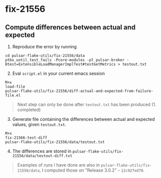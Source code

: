 # fix-21556

## Compute differences between actual and expected

1. Reproduce the error by running

```
cd pulsar-flake-utils/fix-21556/data
ptbx_until_test_fails -Pcore-modules -pl pulsar-broker -Dtest=ExtensibleLoadManagerImplTest#testGetMetrics > testout.txt
```

2. Eval `script.el` in your current emacs session 

```
M+x
load-file
pulsar-flake-utils/fix-21556/diff-actual-and-expected-from-failure-file.el
```

> Next step can only be done after `testout.txt` has been produced (1. completed)

3. Generate file containing the differences between actual and expected values, given `testout.txt`. 

```
M+x
fix-21566-test-diff
pulsar-flake-utils/fix-21556/data/testout.txt
```

4. The differences are stored in `pulsar-flake-utils/fix-21556/data/testout-diff.txt`

> Examples of runs I have done are also in `pulsar-flake-utils/fix-21556/data`, I computed those on "Release 3.0.2" - `12c92fed78`.
